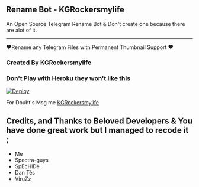 ## Rename Bot - KGRockersmylife
An Open Source Telegram Rename Bot & Don't create one because there are alot of it.

---
♥️Rename any Telegram Files with Permanent Thumbnail Support ♥️


### Created By KGRockersmylife


### Don't Play with Heroku they won't like this
[![Deploy](https://www.herokucdn.com/deploy/button.svg)](https://heroku.com/deploy?template=https://github.com/spectra-guys/KGRTeam_project_renamebot)

For Doubt's Msg me [KGRockersmylife](https://telegram.dog/KGRockersmylife)

## Credits, and Thanks to Beloved Developers & You have done great work but I managed to recode it ;

* Me
* Spectra-guys
* SpEcHlDe
* Dan Tès 
* ViruZz

